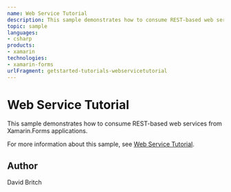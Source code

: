 ```yaml
---
name: Web Service Tutorial
description: This sample demonstrates how to consume REST-based web services from Xamarin.Forms applications.  For more information about this sample, see [Web ...
topic: sample
languages:
- csharp
products:
- xamarin
technologies:
- xamarin-forms
urlFragment: getstarted-tutorials-webservicetutorial
---
```

Web Service Tutorial
====================

This sample demonstrates how to consume REST-based web services from Xamarin.Forms applications.

For more information about this sample, see [Web Service Tutorial](https://docs.microsoft.com/xamarin/get-started/tutorials/web-service/).

Author
------

David Britch
